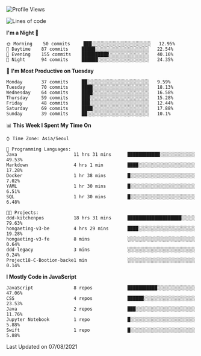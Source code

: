 <!--START_SECTION:waka-->
![Profile Views](http://img.shields.io/badge/Profile%20Views-0-blue)

![Lines of code](https://img.shields.io/badge/From%20Hello%20World%20I%27ve%20Written-92525%20lines%20of%20code-blue)

**I'm a Night 🦉** 

```text
🌞 Morning    50 commits     ███░░░░░░░░░░░░░░░░░░░░░░   12.95% 
🌆 Daytime    87 commits     █████░░░░░░░░░░░░░░░░░░░░   22.54% 
🌃 Evening    155 commits    ██████████░░░░░░░░░░░░░░░   40.16% 
🌙 Night      94 commits     ██████░░░░░░░░░░░░░░░░░░░   24.35%

```
📅 **I'm Most Productive on Tuesday** 

```text
Monday       37 commits     ██░░░░░░░░░░░░░░░░░░░░░░░   9.59% 
Tuesday      70 commits     ████░░░░░░░░░░░░░░░░░░░░░   18.13% 
Wednesday    64 commits     ████░░░░░░░░░░░░░░░░░░░░░   16.58% 
Thursday     59 commits     ███░░░░░░░░░░░░░░░░░░░░░░   15.28% 
Friday       48 commits     ███░░░░░░░░░░░░░░░░░░░░░░   12.44% 
Saturday     69 commits     ████░░░░░░░░░░░░░░░░░░░░░   17.88% 
Sunday       39 commits     ██░░░░░░░░░░░░░░░░░░░░░░░   10.1%

```


📊 **This Week I Spent My Time On** 

```text
⌚︎ Time Zone: Asia/Seoul

💬 Programming Languages: 
Java                     11 hrs 31 mins      ████████████░░░░░░░░░░░░░   49.53% 
Markdown                 4 hrs 1 min         ████░░░░░░░░░░░░░░░░░░░░░   17.28% 
Docker                   1 hr 38 mins        █░░░░░░░░░░░░░░░░░░░░░░░░   7.02% 
YAML                     1 hr 30 mins        █░░░░░░░░░░░░░░░░░░░░░░░░   6.51% 
SQL                      1 hr 30 mins        █░░░░░░░░░░░░░░░░░░░░░░░░   6.48%

🐱‍💻 Projects: 
ddd-kitchenpos           18 hrs 31 mins      ████████████████████░░░░░   79.63% 
hongaeting-v3-be         4 hrs 29 mins       ████░░░░░░░░░░░░░░░░░░░░░   19.28% 
hongaeting-v3-fe         8 mins              ░░░░░░░░░░░░░░░░░░░░░░░░░   0.64% 
ddd-legacy               3 mins              ░░░░░░░░░░░░░░░░░░░░░░░░░   0.24% 
Project18-C-Bootion-backe1 min               ░░░░░░░░░░░░░░░░░░░░░░░░░   0.14%

```

**I Mostly Code in JavaScript** 

```text
JavaScript               8 repos             ███████████░░░░░░░░░░░░░░   47.06% 
CSS                      4 repos             ██████░░░░░░░░░░░░░░░░░░░   23.53% 
Java                     2 repos             ███░░░░░░░░░░░░░░░░░░░░░░   11.76% 
Jupyter Notebook         1 repo              █░░░░░░░░░░░░░░░░░░░░░░░░   5.88% 
Swift                    1 repo              █░░░░░░░░░░░░░░░░░░░░░░░░   5.88%

```



 Last Updated on 07/08/2021
<!--END_SECTION:waka-->
